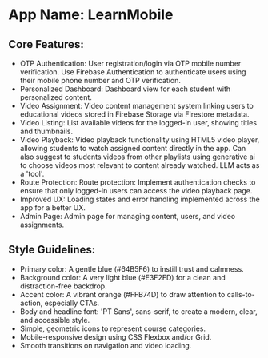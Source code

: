# **App Name**: LearnMobile

## Core Features:

- OTP Authentication: User registration/login via OTP mobile number verification. Use Firebase Authentication to authenticate users using their mobile phone number and OTP verification.
- Personalized Dashboard: Dashboard view for each student with personalized content.
- Video Assignment: Video content management system linking users to educational videos stored in Firebase Storage via Firestore metadata.
- Video Listing: List available videos for the logged-in user, showing titles and thumbnails.
- Video Playback: Video playback functionality using HTML5 video player, allowing students to watch assigned content directly in the app. Can also suggest to students videos from other playlists using generative ai to choose videos most relevant to content already watched. LLM acts as a 'tool'.
- Route Protection: Route protection: Implement authentication checks to ensure that only logged-in users can access the video playback page.
- Improved UX: Loading states and error handling implemented across the app for a better UX.
- Admin Page: Admin page for managing content, users, and video assignments.

## Style Guidelines:

- Primary color: A gentle blue (#64B5F6) to instill trust and calmness.
- Background color: A very light blue (#E3F2FD) for a clean and distraction-free backdrop.
- Accent color: A vibrant orange (#FFB74D) to draw attention to calls-to-action, especially CTAs.
- Body and headline font: 'PT Sans', sans-serif, to create a modern, clear, and accessible style.
- Simple, geometric icons to represent course categories.
- Mobile-responsive design using CSS Flexbox and/or Grid.
- Smooth transitions on navigation and video loading.